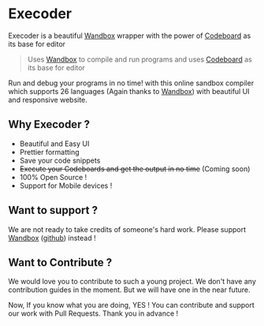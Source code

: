 # Execoder

Execoder is a beautiful [Wandbox](https://wandbox.org/) wrapper with the power of [Codeboard](https://codeboard.tech/) as its base for editor

> Uses [Wandbox](https://wandbox.org/) to compile and run programs and uses [Codeboard](https://codeboard.tech/) as its base for editor

Run and debug your programs in no time! with this online sandbox compiler which supports 26 languages (Again thanks to [Wandbox](https://wandbox.org/)) with beautiful UI and responsive website.

## Why Execoder ?
- Beautiful and Easy UI
- Prettier formatting
- Save your code snippets
- ~~Execute your Codeboards and get the output in no time~~ (Coming soon)
- 100% Open Source !
- Support for Mobile devices !

## Want to support ?
We are not ready to take credits of someone's hard work. Please support [Wandbox](https://wandbox.org/) ([github](https://github.com/melpon/wandbox)) instead !

## Want to Contribute ?
We would love you to contribute to such a young project. We don't have any contribution guides in the moment. But we will have one in the near future.

Now, If you know what you are doing, YES ! You can contribute and support our work with Pull Requests. Thank you in advance !